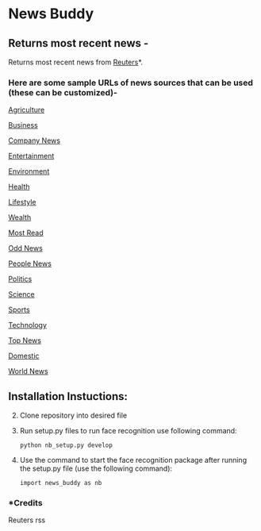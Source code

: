 # News Buddy

## Returns most recent news - 

Returns most recent news from [Reuters](http://www.reuters.com/)*. 

### Here are some sample URLs of news sources that can be used (these can be customized)-

[Agriculture](http://feeds.reuters.com/news/artsculture)

[Business](http://feeds.reuters.com/reuters/businessNews)

[Company News](http://feeds.reuters.com/reuters/companyNews)

[Entertainment](http://feeds.reuters.com/reuters/entertainment)

[Environment](http://feeds.reuters.com/reuters/environment)

[Health](http://feeds.reuters.com/reuters/healthNews)

[Lifestyle](http://feeds.reuters.com/reuters/lifestyle)

[Wealth](http://feeds.reuters.com/news/wealth)

[Most Read](http://feeds.reuters.com/reuters/MostRead)

[Odd News](http://feeds.reuters.com/reuters/oddlyEnoughNews)

[People News](http://feeds.reuters.com/reuters/peopleNews)

[Politics](http://feeds.reuters.com/Reuters/PoliticsNews)

[Science](http://feeds.reuters.com/reuters/scienceNews)

[Sports](http://feeds.reuters.com/reuters/sportsNews)

[Technology](http://feeds.reuters.com/reuters/technologyNews)

[Top News](http://feeds.reuters.com/reuters/topNews)

[Domestic](http://feeds.reuters.com/Reuters/domesticNews)

[World News](http://feeds.reuters.com/Reuters/worldNews)

## Installation Instuctions:

2) Clone repository into desired file 

3) Run setup.py files to run face recognition use following command:

      ```python nb_setup.py develop```
      
4) Use the command to start the face recognition package after running the setup.py file (use the following command): 
     
     ```import news_buddy as nb```

### \*Credits

Reuters
rss
